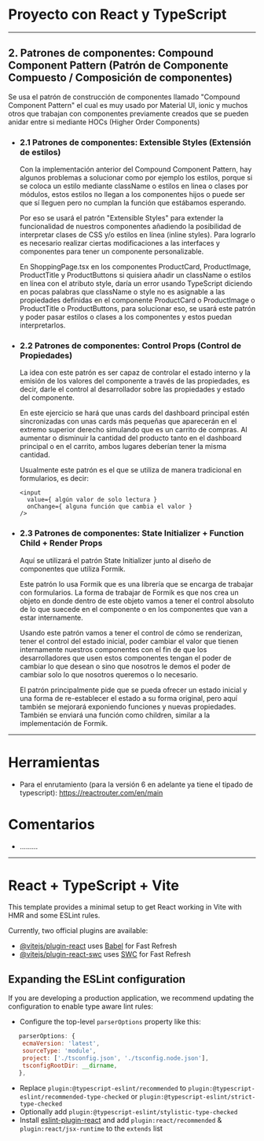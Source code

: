 # Proyecto con React y TypeScript

---

## 2. Patrones de componentes: Compound Component Pattern (Patrón de Componente Compuesto / Composición de componentes)

Se usa el patrón de construcción de componentes llamado "Compound Component Pattern" el cual es muy usado por Material UI, ionic y muchos otros que trabajan con componentes previamente creados que se pueden anidar entre si mediante HOCs (Higher Order Components)

- ### 2.1 Patrones de componentes: Extensible Styles (Extensión de estilos)

  Con la implementación anterior del Compound Component Pattern, hay algunos problemas a solucionar como por ejemplo los estilos, porque si se coloca un estilo mediante className o estilos en linea o clases por módulos, estos estilos no llegan a los componentes hijos o puede ser que sí lleguen pero no cumplan la función que estábamos esperando.

  Por eso se usará el patrón "Extensible Styles" para extender la funcionalidad de nuestros componentes añadiendo la posibilidad de interpretar clases de CSS y/o estilos en línea (inline styles). Para lograrlo es necesario realizar ciertas modificaciones a las interfaces y componentes para tener un componente personalizable.

  En ShoppingPage.tsx en los componentes ProductCard, ProductImage, ProductTitle y ProductButtons si quisiera añadir un className o estilos en línea con el atributo style, daría un error usando TypeScript diciendo en pocas palabras que className o style no es asignable a las propiedades definidas en el componente ProductCard o ProductImage o ProductTitle o ProductButtons, para solucionar eso, se usará este patrón y poder pasar estilos o clases a los componentes y estos puedan interpretarlos.

- ### 2.2 Patrones de componentes: Control Props (Control de Propiedades)

  La idea con este patrón es ser capaz de controlar el estado interno y la emisión de los valores del componente a través de las propiedades, es decir, darle el control al desarrollador sobre las propiedades y estado del componente.

  En este ejercicio se hará que unas cards del dashboard principal estén sincronizadas con unas cards más pequeñas que aparecerán en el extremo superior derecho simulando que es un carrito de compras. Al aumentar o disminuir la cantidad del producto tanto en el dashboard principal o en el carrito, ambos lugares deberían tener la misma cantidad.

  Usualmente este patrón es el que se utiliza de manera tradicional en formularios, es decir:

  ```
  <input
    value={ algún valor de solo lectura }
    onChange={ alguna función que cambia el valor }
  />
  ```

- ### 2.3 Patrones de componentes: State Initializer + Function Child + Render Props

  Aquí se utilizará el patrón State Initializer junto al diseño de componentes que utiliza Formik.

  Este patrón lo usa Formik que es una librería que se encarga de trabajar con formularios. La forma de trabajar de Formik es que nos crea un objeto en donde dentro de este objeto vamos a tener el control absoluto de lo que suecede en el componente o en los componentes que van a estar internamente.

  Usando este patrón vamos a tener el control de cómo se renderizan, tener el control del estado inicial, poder cambiar el valor que tienen internamente nuestros componentes con el fin de que los desarrolladores que usen estos componentes tengan el poder de cambiar lo que desean o sino que nosotros le demos el poder de cambiar solo lo que nosotros queremos o lo necesario.

  El patrón principalmente pide que se pueda ofrecer un estado inicial y una forma de re-establecer el estado a su forma original, pero aquí también se mejorará exponiendo funciones y nuevas propiedades. También se enviará una función como children, similar a la implementación de Formik.

---

# Herramientas

- Para el enrutamiento (para la versión 6 en adelante ya tiene el tipado de typescript): https://reactrouter.com/en/main

# Comentarios

- .........

---

# React + TypeScript + Vite

This template provides a minimal setup to get React working in Vite with HMR and some ESLint rules.

Currently, two official plugins are available:

- [@vitejs/plugin-react](https://github.com/vitejs/vite-plugin-react/blob/main/packages/plugin-react/README.md) uses [Babel](https://babeljs.io/) for Fast Refresh
- [@vitejs/plugin-react-swc](https://github.com/vitejs/vite-plugin-react-swc) uses [SWC](https://swc.rs/) for Fast Refresh

## Expanding the ESLint configuration

If you are developing a production application, we recommend updating the configuration to enable type aware lint rules:

- Configure the top-level `parserOptions` property like this:

```js
   parserOptions: {
    ecmaVersion: 'latest',
    sourceType: 'module',
    project: ['./tsconfig.json', './tsconfig.node.json'],
    tsconfigRootDir: __dirname,
   },
```

- Replace `plugin:@typescript-eslint/recommended` to `plugin:@typescript-eslint/recommended-type-checked` or `plugin:@typescript-eslint/strict-type-checked`
- Optionally add `plugin:@typescript-eslint/stylistic-type-checked`
- Install [eslint-plugin-react](https://github.com/jsx-eslint/eslint-plugin-react) and add `plugin:react/recommended` & `plugin:react/jsx-runtime` to the `extends` list
